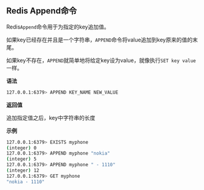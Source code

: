 ## Redis Append命令

Redis`Append`命令用于为指定的key追加值。

如果key已经存在并且是一个字符串，`APPEND`命令将value追加到key原来的值的末尾。

如果key不存在，`APPEND`就简单地将给定key设为value，就像执行`SET key value`一样。

**语法**

```bash
127.0.0.1:6379> APPEND KEY_NAME NEW_VALUE
```

**返回值**

追加指定值之后，key中字符串的长度

**示例**

```bash
127.0.0.1:6379> EXISTS myphone
(integer) 0
127.0.0.1:6379> APPEND myphone "nokia"
(integer) 5
127.0.0.1:6379> APPEND myphone " - 1110"
(integer) 12
127.0.0.1:6379> GET myphone
"nokia - 1110"
```
